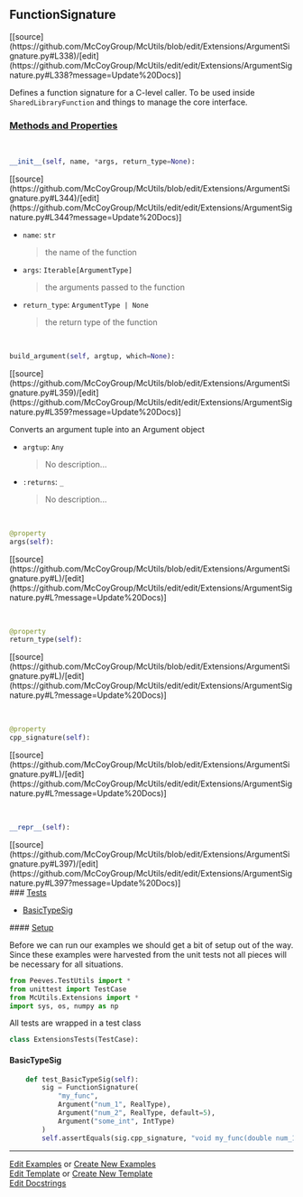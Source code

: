 ## <a id="McUtils.Extensions.ArgumentSignature.FunctionSignature">FunctionSignature</a> 
<div class="docs-source-link" markdown="1">
[[source](https://github.com/McCoyGroup/McUtils/blob/edit/Extensions/ArgumentSignature.py#L338)/[edit](https://github.com/McCoyGroup/McUtils/edit/edit/Extensions/ArgumentSignature.py#L338?message=Update%20Docs)]
</div>

Defines a function signature for a C-level caller.
To be used inside `SharedLibraryFunction` and things to manage the core interface.

<div class="collapsible-section">
 <div class="collapsible-section collapsible-section-header" markdown="1">
 
### <a class="collapse-link" data-toggle="collapse" href="#methods">Methods and Properties</a> <a class="float-right" data-toggle="collapse" href="#methods"><i class="fa fa-chevron-down"></i></a>

 </div>
 <div class="collapsible-section collapsible-section-body collapse" id="methods" markdown="1">

<a id="McUtils.Extensions.ArgumentSignature.FunctionSignature.__init__" class="docs-object-method">&nbsp;</a> 
```python
__init__(self, name, *args, return_type=None): 
```
<div class="docs-source-link" markdown="1">
[[source](https://github.com/McCoyGroup/McUtils/blob/edit/Extensions/ArgumentSignature.py#L344)/[edit](https://github.com/McCoyGroup/McUtils/edit/edit/Extensions/ArgumentSignature.py#L344?message=Update%20Docs)]
</div>


- `name`: `str`
    >the name of the function
- `args`: `Iterable[ArgumentType]`
    >the arguments passed to the function
- `return_type`: `ArgumentType | None`
    >the return type of the function

<a id="McUtils.Extensions.ArgumentSignature.FunctionSignature.build_argument" class="docs-object-method">&nbsp;</a> 
```python
build_argument(self, argtup, which=None): 
```
<div class="docs-source-link" markdown="1">
[[source](https://github.com/McCoyGroup/McUtils/blob/edit/Extensions/ArgumentSignature.py#L359)/[edit](https://github.com/McCoyGroup/McUtils/edit/edit/Extensions/ArgumentSignature.py#L359?message=Update%20Docs)]
</div>

Converts an argument tuple into an Argument object
- `argtup`: `Any`
    >No description...
- `:returns`: `_`
    >No description...

<a id="McUtils.Extensions.ArgumentSignature.FunctionSignature.args" class="docs-object-method">&nbsp;</a> 
```python
@property
args(self): 
```
<div class="docs-source-link" markdown="1">
[[source](https://github.com/McCoyGroup/McUtils/blob/edit/Extensions/ArgumentSignature.py#L)/[edit](https://github.com/McCoyGroup/McUtils/edit/edit/Extensions/ArgumentSignature.py#L?message=Update%20Docs)]
</div>

<a id="McUtils.Extensions.ArgumentSignature.FunctionSignature.return_type" class="docs-object-method">&nbsp;</a> 
```python
@property
return_type(self): 
```
<div class="docs-source-link" markdown="1">
[[source](https://github.com/McCoyGroup/McUtils/blob/edit/Extensions/ArgumentSignature.py#L)/[edit](https://github.com/McCoyGroup/McUtils/edit/edit/Extensions/ArgumentSignature.py#L?message=Update%20Docs)]
</div>

<a id="McUtils.Extensions.ArgumentSignature.FunctionSignature.cpp_signature" class="docs-object-method">&nbsp;</a> 
```python
@property
cpp_signature(self): 
```
<div class="docs-source-link" markdown="1">
[[source](https://github.com/McCoyGroup/McUtils/blob/edit/Extensions/ArgumentSignature.py#L)/[edit](https://github.com/McCoyGroup/McUtils/edit/edit/Extensions/ArgumentSignature.py#L?message=Update%20Docs)]
</div>

<a id="McUtils.Extensions.ArgumentSignature.FunctionSignature.__repr__" class="docs-object-method">&nbsp;</a> 
```python
__repr__(self): 
```
<div class="docs-source-link" markdown="1">
[[source](https://github.com/McCoyGroup/McUtils/blob/edit/Extensions/ArgumentSignature.py#L397)/[edit](https://github.com/McCoyGroup/McUtils/edit/edit/Extensions/ArgumentSignature.py#L397?message=Update%20Docs)]
</div>

 </div>
</div>



<div class="collapsible-section">
 <div class="collapsible-section collapsible-section-header" markdown="1">
### <a class="collapse-link" data-toggle="collapse" href="#tests">Tests</a> <a class="float-right" data-toggle="collapse" href="#tests"><i class="fa fa-chevron-down"></i></a>
 </div>
<div class="collapsible-section collapsible-section-body collapse show" id="tests" markdown="1">

- [BasicTypeSig](#BasicTypeSig)

<div class="collapsible-section">
 <div class="collapsible-section collapsible-section-header" markdown="1">
#### <a class="collapse-link" data-toggle="collapse" href="#test-setup">Setup</a> <a class="float-right" data-toggle="collapse" href="#test-setup"><i class="fa fa-chevron-down"></i></a>
 </div>
 <div class="collapsible-section collapsible-section-body collapse" id="test-setup" markdown="1">

Before we can run our examples we should get a bit of setup out of the way.
Since these examples were harvested from the unit tests not all pieces
will be necessary for all situations.
```python
from Peeves.TestUtils import *
from unittest import TestCase
from McUtils.Extensions import *
import sys, os, numpy as np
```

All tests are wrapped in a test class
```python
class ExtensionsTests(TestCase):
```

 </div>
</div>

#### <a name="BasicTypeSig">BasicTypeSig</a>
```python
    def test_BasicTypeSig(self):
        sig = FunctionSignature(
            "my_func",
            Argument("num_1", RealType),
            Argument("num_2", RealType, default=5),
            Argument("some_int", IntType)
        )
        self.assertEquals(sig.cpp_signature, "void my_func(double num_1, double num_2, int some_int)")
```

 </div>
</div>

___

[Edit Examples](https://github.com/McCoyGroup/McUtils/edit/gh-pages/ci/examples/McUtils/Extensions/ArgumentSignature/FunctionSignature.md) or 
[Create New Examples](https://github.com/McCoyGroup/McUtils/new/gh-pages/?filename=ci/examples/McUtils/Extensions/ArgumentSignature/FunctionSignature.md) <br/>
[Edit Template](https://github.com/McCoyGroup/McUtils/edit/gh-pages/ci/docs/McUtils/Extensions/ArgumentSignature/FunctionSignature.md) or 
[Create New Template](https://github.com/McCoyGroup/McUtils/new/gh-pages/?filename=ci/docs/templates/McUtils/Extensions/ArgumentSignature/FunctionSignature.md) <br/>
[Edit Docstrings](https://github.com/McCoyGroup/McUtils/edit/edit/Extensions/ArgumentSignature.py#L338?message=Update%20Docs)